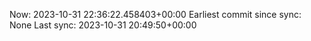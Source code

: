 Now: 2023-10-31 22:36:22.458403+00:00 Earliest commit since sync: None Last sync: 2023-10-31 20:49:50+00:00
